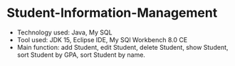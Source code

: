 # Student-Information-Management
- Technology used: Java, My SQL
- Tool used: JDK 15, Eclipse IDE, My SQl Workbench 8.0 CE
- Main function: add Student, edit Student, delete Student, show Student, sort Student by GPA, sort Student by name.
